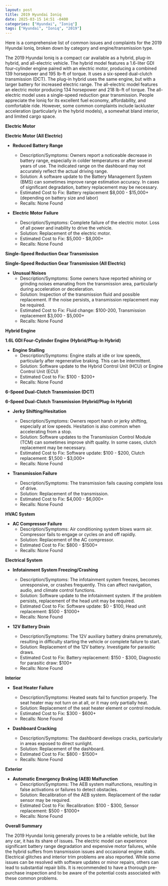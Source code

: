 ```yaml
---
layout: post
title: 2019 Hyundai Ioniq
date: 2025-03-15 14:51 -0400
categories: ["Hyundai", "Ioniq"]
tags: ["Hyundai", "Ioniq", "2019"]
---
```

Here is a comprehensive list of common issues and complaints for the 2019 Hyundai Ioniq, broken down by category and engine/transmission type.

The 2019 Hyundai Ioniq is a compact car available as a hybrid, plug-in hybrid, and all-electric vehicle. The hybrid model features a 1.6-liter GDI four-cylinder engine paired with an electric motor, producing a combined 139 horsepower and 195 lb-ft of torque. It uses a six-speed dual-clutch transmission (DCT). The plug-in hybrid uses the same engine, but with a larger battery for increased electric range. The all-electric model features an electric motor producing 134 horsepower and 218 lb-ft of torque. The all-electric model uses a single-speed reduction gear transmission. People appreciate the Ioniq for its excellent fuel economy, affordability, and comfortable ride. However, some common complaints include lackluster acceleration (particularly in the hybrid models), a somewhat bland interior, and limited cargo space.

**Electric Motor**

**Electric Motor (All Electric)**

*   **Reduced Battery Range**
    *   Description/Symptoms: Owners report a noticeable decrease in battery range, especially in colder temperatures or after several years of use. The indicated range on the dashboard may not accurately reflect the actual driving range.
    *   Solution: A software update to the Battery Management System (BMS) can sometimes improve range estimation accuracy. In cases of significant degradation, battery replacement may be necessary.
    *   Estimated Cost to Fix: Battery replacement $8,000 - $15,000+ (depending on battery size and labor)
    *   Recalls: None Found

*   **Electric Motor Failure**
    *   Description/Symptoms: Complete failure of the electric motor. Loss of all power and inability to drive the vehicle.
    *   Solution: Replacement of the electric motor.
    *   Estimated Cost to Fix: $5,000 - $8,000+
    *   Recalls: None Found

**Single-Speed Reduction Gear Transmission**

**Single-Speed Reduction Gear Transmission (All Electric)**

*   **Unusual Noises**
    *   Description/Symptoms: Some owners have reported whining or grinding noises emanating from the transmission area, particularly during acceleration or deceleration.
    *   Solution: Inspection of the transmission fluid and possible replacement. If the noise persists, a transmission replacement may be required.
    *   Estimated Cost to Fix: Fluid change: $100-200, Transmission replacement $3,000 - $5,000+
    *   Recalls: None Found

**Hybrid Engine**

**1.6L GDI Four-Cylinder Engine (Hybrid/Plug-In Hybrid)**

*   **Engine Stalling**
    *   Description/Symptoms: Engine stalls at idle or low speeds, particularly after regenerative braking. This can be intermittent.
    *   Solution: Software update to the Hybrid Control Unit (HCU) or Engine Control Unit (ECU)
    *   Estimated Cost to Fix: $100 - $200+
    *   Recalls: None Found

**6-Speed Dual-Clutch Transmission (DCT)**

**6-Speed Dual-Clutch Transmission (Hybrid/Plug-In Hybrid)**

*   **Jerky Shifting/Hesitation**
    *   Description/Symptoms: Owners report harsh or jerky shifting, especially at low speeds. Hesitation is also common when accelerating from a stop.
    *   Solution: Software updates to the Transmission Control Module (TCM) can sometimes improve shift quality. In some cases, clutch replacement may be necessary.
    *   Estimated Cost to Fix: Software update: $100 - $200, Clutch replacement: $1,500 - $3,000+
    *   Recalls: None Found

*   **Transmission Failure**
    *   Description/Symptoms: The transmission fails causing complete loss of drive.
    *   Solution: Replacement of the transmission.
    *   Estimated Cost to Fix: $4,000 - $6,000+
    *   Recalls: None Found

**HVAC System**

*   **AC Compressor Failure**
    *   Description/Symptoms: Air conditioning system blows warm air. Compressor fails to engage or cycles on and off rapidly.
    *   Solution: Replacement of the AC compressor.
    *   Estimated Cost to Fix: $800 - $1500+
    *   Recalls: None Found

**Electrical System**

*   **Infotainment System Freezing/Crashing**
    *   Description/Symptoms: The infotainment system freezes, becomes unresponsive, or crashes frequently. This can affect navigation, audio, and climate control functions.
    *   Solution: Software update to the infotainment system. If the problem persists, replacement of the head unit may be required.
    *   Estimated Cost to Fix: Software update: $0 - $100, Head unit replacement: $500 - $1000+
    *   Recalls: None Found

*   **12V Battery Drain**
    *   Description/Symptoms: The 12V auxiliary battery drains prematurely, resulting in difficulty starting the vehicle or complete failure to start.
    *   Solution: Replacement of the 12V battery. Investigate for parasitic draws.
    *   Estimated Cost to Fix: Battery replacement: $150 - $300, Diagnostic for parasitic draw: $100+
    *   Recalls: None Found

**Interior**

*   **Seat Heater Failure**
    *   Description/Symptoms: Heated seats fail to function properly. The seat heater may not turn on at all, or it may only partially heat.
    *   Solution: Replacement of the seat heater element or control module.
    *   Estimated Cost to Fix: $300 - $600+
    *   Recalls: None Found

*   **Dashboard Cracking**
    *   Description/Symptoms: The dashboard develops cracks, particularly in areas exposed to direct sunlight.
    *   Solution: Replacement of the dashboard.
    *   Estimated Cost to Fix: $800 - $1500+
    *   Recalls: None Found

**Exterior**

*   **Automatic Emergency Braking (AEB) Malfunction**
    *   Description/Symptoms: The AEB system malfunctions, resulting in false activations or failures to detect obstacles.
    *   Solution: Recalibration of the AEB system. Replacement of the radar sensor may be required.
    *   Estimated Cost to Fix: Recalibration: $100 - $300, Sensor replacement: $500 - $1000+
    *   Recalls: None Found

**Overall Summary**

The 2019 Hyundai Ioniq generally proves to be a reliable vehicle, but like any car, it has its share of issues. The electric model can experience significant battery range degradation and expensive motor failures, while the hybrid suffers from transmission issues and occasional engine stalls. Electrical glitches and interior trim problems are also reported. While some issues can be resolved with software updates or minor repairs, others can lead to substantial repair bills. It is recommended to have a thorough pre-purchase inspection and to be aware of the potential costs associated with these common problems.

